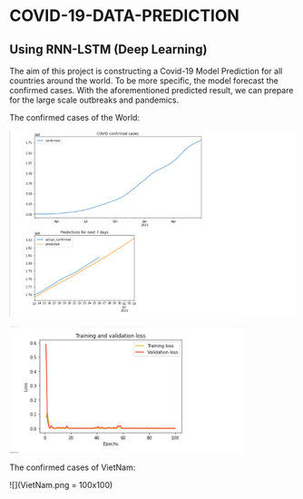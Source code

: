 # COVID-19-DATA-PREDICTION
## Using RNN-LSTM (Deep Learning)

The aim of this project is constructing a Covid-19 Model Prediction for all countries around the world. To be more specific, the model forecast the confirmed cases.
With the aforementioned predicted result, we can prepare for the large scale outbreaks and pandemics. 

The confirmed cases of the World:

![](https://github.com/HungVoCs47/COVID-19-DATA-PREDICTION/blob/main/World.png)

![](Training_loss.png)

The confirmed cases of VietNam:

![](VietNam.png = 100x100)


